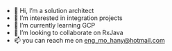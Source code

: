 - 👋 Hi, I’m a solution architect
- 👀 I’m interested in integration projects 
- 🌱 I’m currently learning GCP
- 💞️ I’m looking to collaborate on RxJava 
- 📫 you can reach me on eng_mo_hany@hotmail.com

<!---
drakool/drakool is a ✨ special ✨ repository because its `README.md` (this file) appears on your GitHub profile.
You can click the Preview link to take a look at your changes.
--->
